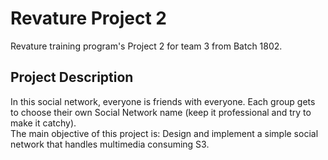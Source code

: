# Revature Project 2  
Revature training program's Project 2 for team 3 from Batch 1802.

## Project Description
In this social network, everyone is friends with everyone. Each group gets to choose their own Social Network name (keep it professional and try to make it catchy).  
The main objective of this project is: Design and implement a simple social network that handles multimedia consuming S3.  
